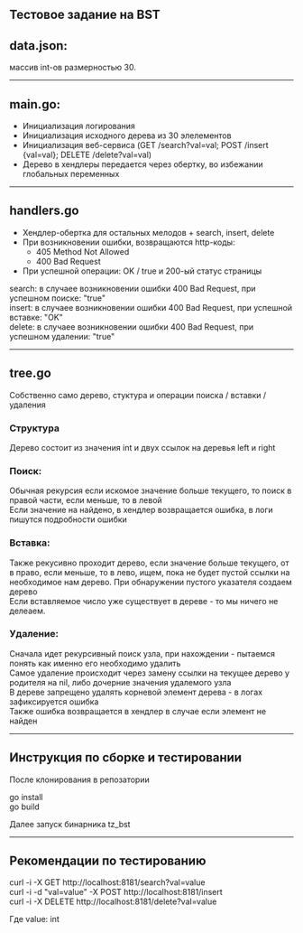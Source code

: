 Тестовое задание на BST
--------------------------------

data.json:
--------------------------------
массив int-ов размерностью 30.

--------------------------------

main.go:
--------------------------------
- Инициализация логирования
- Инициализация исходного дерева из 30 элелементов
- Инициализация веб-сервиса (GET /search?val=val; POST /insert {val=val}; DELETE /delete?val=val)
- Дерево в хендлеры передается через обертку, во избежании глобальных переменных

--------------------------------

handlers.go
--------------------------------
- Хендлер-обертка для остальных мелодов + search, insert, delete
- При возникновении ошибки, возвращаются http-коды:
	- 405 Method Not Allowed
	- 400 Bad Request
- При успешной операции: OK / true и 200-ый статус страницы


search: в случаее возникновении ошибки 400 Bad Request, при успешном поиске: "true"  
insert: в случаее возникновении ошибки 400 Bad Request, при успешной вставке: "OK"  
delete: в случаее возникновении ошибки 400 Bad Request, при успешном удалении: "true"  

--------------------------------

tree.go
--------------------------------
Собственно само дерево, стуктура и операции поиска / вставки / удаления

### Структура  
Дерево состоит из значения int и двух ссылок на деревья left и right

### Поиск:  
Обычная рекурсия если искомое значение больше текущего, то поиск в правой части, если меньше, то в левой  
Если значение на найдено, в хендлер возвращается ошибка, в логи пишутся подробности ошибки

### Вставка:
Также рекусивно проходит дерево, если значение больше текущего, от в право, если меньше, то в лево, ищем, пока не будет пустой ссылки на необходимое нам дерево. При обнаружении пустого указателя создаем дерево  
Если вставляемое число уже существует в дереве - то мы ничего не делеаем.

### Удаление:
Сначала идет рекурсивный поиск узла, при нахождении - пытаемся понять как именно его необходимо удалить  
Самое удаление происходит через замену ссылки на текущее дерево у родителя на nil, либо дочерние значения удалемого узла  
В дереве запрещено удалять корневой элемент дерева - в логах зафиксируется ошибка  
Также ошибка возвращается в хендлер в случае если элемент не найден  

--------------------------------

Инструкция по сборке и тестировании
--------------------------------

После клонирования в репозатории

go install  
go build

Далее запуск бинарника tz_bst

--------------------------------

Рекомендации по тестированию
--------------------------------
curl -i -X GET  http://localhost:8181/search?val=value  
curl -i -d "val=value" -X POST  http://localhost:8181/insert  
curl -i -X DELETE  http://localhost:8181/delete?val=value  

Где value: int